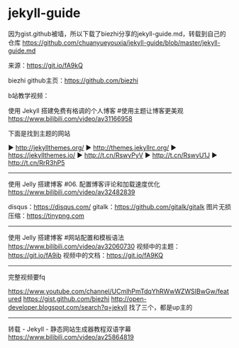 # jekyll-guide

因为gist.github被墙，所以下载了biezhi分享的jekyll-guide.md，转载到自己的仓库
https://github.com/chuanyueyouxia/jekyll-guide/blob/master/jekyll-guide.md

来源：https://git.io/fA9kQ

biezhi github主页：https://github.com/biezhi

b站教学视频：

使用 Jekyll 搭建免费有格调的个人博客 #使用主题让博客更美观
https://www.bilibili.com/video/av31166958

下面是找到主题的网站

► http://jekyllthemes.org/
► http://themes.jekyllrc.org/
► https://jekyllthemes.io/
► http://t.cn/RswyPyV
► http://t.cn/RswyU1J
► http://t.cn/RrR3hP5

--------------------------------------

使用 Jelly 搭建博客 #06. 配置博客评论和加载速度优化
https://www.bilibili.com/video/av32482839

disqus：https://disqus.com/
gitalk：https://github.com/gitalk/gitalk
图片无损压缩：https://tinypng.com

--------------------------------------

使用 Jelly 搭建博客 #网站配置和模板语法
https://www.bilibili.com/video/av32060730
视频中的主题：https://git.io/fA9ib
视频中的文档：https://git.io/fA9KQ

--------------------------------------
完整视频要fq

https://www.youtube.com/channel/UCmlhPmTdqYhRWwWZWSIBwGw/featured
https://gist.github.com/biezhi
http://open-developer.blogspot.com/search?q=jekyll
找了三个，都是up主的

--------------------------------------

转载 - Jekyll - 静态网站生成器教程双语字幕
https://www.bilibili.com/video/av25864819
